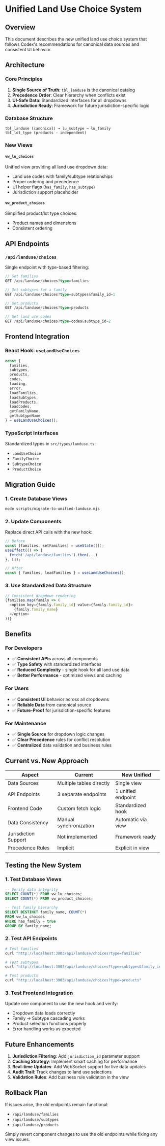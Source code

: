 # Unified Land Use Choice System

## Overview

This document describes the new unified land use choice system that follows Codex's recommendations for canonical data sources and consistent UI behavior.

## Architecture

### Core Principles

1. **Single Source of Truth**: `tbl_landuse` is the canonical catalog
2. **Precedence Order**: Clear hierarchy when conflicts exist
3. **UI-Safe Data**: Standardized interfaces for all dropdowns
4. **Jurisdiction Ready**: Framework for future jurisdiction-specific logic

### Database Structure

```
tbl_landuse (canonical) → lu_subtype → lu_family
tbl_lot_type (products - independent)
```

### New Views

#### `vw_lu_choices`
Unified view providing all land use dropdown data:
- Land use codes with family/subtype relationships
- Proper ordering and precedence
- UI helper flags (`has_family`, `has_subtype`)
- Jurisdiction support placeholder

#### `vw_product_choices`
Simplified product/lot type choices:
- Product names and dimensions
- Consistent ordering

## API Endpoints

### `/api/landuse/choices`

Single endpoint with type-based filtering:

```typescript
// Get families
GET /api/landuse/choices?type=families

// Get subtypes for a family
GET /api/landuse/choices?type=subtypes&family_id=1

// Get products
GET /api/landuse/choices?type=products

// Get land use codes
GET /api/landuse/choices?type=codes&subtype_id=2
```

## Frontend Integration

### React Hook: `useLandUseChoices`

```typescript
const {
  families,
  subtypes,
  products,
  codes,
  loading,
  error,
  loadFamilies,
  loadSubtypes,
  loadProducts,
  loadCodes,
  getFamilyName,
  getSubtypeName
} = useLandUseChoices();
```

### TypeScript Interfaces

Standardized types in `src/types/landuse.ts`:
- `LandUseChoice`
- `FamilyChoice`
- `SubtypeChoice`
- `ProductChoice`

## Migration Guide

### 1. Create Database Views

```bash
node scripts/migrate-to-unified-landuse.mjs
```

### 2. Update Components

Replace direct API calls with the new hook:

```typescript
// Before
const [families, setFamilies] = useState([]);
useEffect(() => {
  fetch('/api/landuse/families').then(...)
}, []);

// After
const { families, loadFamilies } = useLandUseChoices();
```

### 3. Use Standardized Data Structure

```typescript
// Consistent dropdown rendering
{families.map(family => (
  <option key={family.family_id} value={family.family_id}>
    {family.family_name}
  </option>
))}
```

## Benefits

### For Developers
- ✅ **Consistent APIs** across all components
- ✅ **Type Safety** with standardized interfaces
- ✅ **Reduced Complexity** - single hook for all land use data
- ✅ **Better Performance** - optimized views and caching

### For Users
- ✅ **Consistent UI** behavior across all dropdowns
- ✅ **Reliable Data** from canonical source
- ✅ **Future-Proof** for jurisdiction-specific features

### For Maintenance
- ✅ **Single Source** for dropdown logic changes
- ✅ **Clear Precedence** rules for conflict resolution
- ✅ **Centralized** data validation and business rules

## Current vs. New Approach

| Aspect | Current | New Unified |
|--------|---------|-------------|
| Data Sources | Multiple tables directly | Single view |
| API Endpoints | 3 separate endpoints | 1 unified endpoint |
| Frontend Code | Custom fetch logic | Standardized hook |
| Data Consistency | Manual synchronization | Automatic via view |
| Jurisdiction Support | Not implemented | Framework ready |
| Precedence Rules | Implicit | Explicit in view |

## Testing the New System

### 1. Test Database Views

```sql
-- Verify data integrity
SELECT COUNT(*) FROM vw_lu_choices;
SELECT COUNT(*) FROM vw_product_choices;

-- Test family hierarchy
SELECT DISTINCT family_name, COUNT(*)
FROM vw_lu_choices
WHERE has_family = true
GROUP BY family_name;
```

### 2. Test API Endpoints

```bash
# Test families
curl "http://localhost:3003/api/landuse/choices?type=families"

# Test subtypes
curl "http://localhost:3003/api/landuse/choices?type=subtypes&family_id=1"

# Test products
curl "http://localhost:3003/api/landuse/choices?type=products"
```

### 3. Test Frontend Integration

Update one component to use the new hook and verify:
- Dropdown data loads correctly
- Family → Subtype cascading works
- Product selection functions properly
- Error handling works as expected

## Future Enhancements

1. **Jurisdiction Filtering**: Add `jurisdiction_id` parameter support
2. **Caching Strategy**: Implement smart caching for performance
3. **Real-time Updates**: Add WebSocket support for live data updates
4. **Audit Trail**: Track changes to land use selections
5. **Validation Rules**: Add business rule validation in the view

## Rollback Plan

If issues arise, the old endpoints remain functional:
- `/api/landuse/families`
- `/api/landuse/subtypes`
- `/api/landuse/products`

Simply revert component changes to use the old endpoints while fixing any view issues.